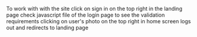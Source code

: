 To work with with the site click on sign in on the top right in the landing page
check javascript file of the login page to see the validation requirements
clicking on user's photo on the top right in home screen logs out and redirects to landing page 
